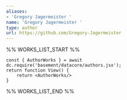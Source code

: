 ```yaml
---
aliases:
- 'Gregory Jagermeister '
name: 'Gregory Jagermeister '
type: author
url: https://github.com/Gregory-Jagermeister
---
```



%% WORKS_LIST_START %%

```datacorejsx
const { AuthorWorks } = await dc.require('basement/datacore/authors.jsx');
return function View() {
    return <AuthorWorks/>
}
```
%% WORKS_LIST_END %%